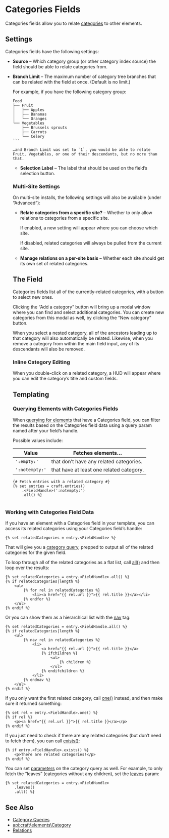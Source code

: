 # Categories Fields

Categories fields allow you to relate [categories](categories.md) to other elements.

## Settings

Categories fields have the following settings:

- **Source** – Which category group (or other category index source) the field should be able to relate categories from.
- **Branch Limit** – The maximum number of category tree branches that can be related with the field at once. (Default is no limit.)
    
    For example, if you have the following category group:

      Food
      ├── Fruit
      │   ├── Apples
      │   ├── Bananas
      │   └── Oranges
      └── Vegetables
          ├── Brussels sprouts
          ├── Carrots
          └── Celery
      ```
    
      …and Branch Limit was set to `1`, you would be able to relate Fruit, Vegetables, or one of their descendants, but no more than that.
    
    - **Selection Label** – The label that should be used on the field’s selection button.
    
    ### Multi-Site Settings
    
    On multi-site installs, the following settings will also be available (under “Advanced”):
    
    - **Relate categories from a specific site?** – Whether to only allow relations to categories from a specific site.
    
      If enabled, a new setting will appear where you can choose which site.
    
      If disabled, related categories will always be pulled from the current site.
    
    - **Manage relations on a per-site basis** – Whether each site should get its own set of related categories.
    
    ## The Field
    
    Categories fields list all of the currently-related categories, with a button to select new ones.
    
    Clicking the “Add a category” button will bring up a modal window where you can find and select additional categories. You can create new categories from this modal as well, by clicking the “New category” button.
    
    When you select a nested category, all of the ancestors leading up to that category will also automatically be related. Likewise, when you remove a category from within the main field input, any of its descendants will also be removed.
    
    ### Inline Category Editing
    
    When you double-click on a related category, a HUD will appear where you can edit the category’s title and custom fields.
    
    ## Templating
    
    ### Querying Elements with Categories Fields
    
    When [querying for elements](dev/element-queries/README.md) that have a Categories field, you can filter the results based on the Categories field data using a query param named after your field’s handle.
    
    Possible values include:
    
    | Value | Fetches elements…
    | - | -
    | `':empty:'` | that don’t have any related categories.
    | `':notempty:'` | that have at least one related category.
    
    ```twig
    {# Fetch entries with a related category #}
    {% set entries = craft.entries()
        .<FieldHandle>(':notempty:')
        .all() %}
    

### Working with Categories Field Data

If you have an element with a Categories field in your template, you can access its related categories using your Categories field’s handle:

```twig
{% set relatedCategories = entry.<FieldHandle> %}
```

That will give you a [category query](dev/element-queries/category-queries.md), prepped to output all of the related categories for the given field.

To loop through all of the related categories as a flat list, call [all()](api:craft\db\Query::all()) and then loop over the results:

```twig
{% set relatedCategories = entry.<FieldHandle>.all() %}
{% if relatedCategories|length %}
    <ul>
        {% for rel in relatedCategories %}
            <li><a href="{{ rel.url }}">{{ rel.title }}</a></li>
        {% endfor %}
    </ul>
{% endif %}
```

Or you can show them as a hierarchical list with the [nav](dev/tags/nav.md) tag:

```twig
{% set relatedCategories = entry.<FieldHandle.all() %}
{% if relatedCategories|length %}
    <ul>
        {% nav rel in relatedCategories %}
            <li>
                <a href="{{ rel.url }}">{{ rel.title }}</a>
                {% ifchildren %}
                    <ul>
                        {% children %}
                    </ul>
                {% endifchildren %}
            </li>
        {% endnav %}
    </ul>
{% endif %}
```

If you only want the first related category, call [one()](api:craft\db\Query::one()) instead, and then make sure it returned something:

```twig
{% set rel = entry.<FieldHandle>.one() %}
{% if rel %}
    <p><a href="{{ rel.url }}">{{ rel.title }}</a></p>
{% endif %}
```

If you just need to check if there are any related categories (but don’t need to fetch them), you can call [exists()](api:craft\db\Query::exists()):

```twig
{% if entry.<FieldHandle>.exists() %}
    <p>There are related categories!</p>
{% endif %}
```

You can set [parameters](dev/element-queries/category-queries.md#parameters) on the category query as well. For example, to only fetch the “leaves” (categories without any children), set the [leaves](dev/element-queries/category-queries.md#leaves) param:

```twig
{% set relatedCategories = entry.<FieldHandle>
    .leaves()
    .all() %}
```

## See Also

* [Category Queries](dev/element-queries/category-queries.md)
* <api:craft\elements\Category>
* [Relations](relations.md)
